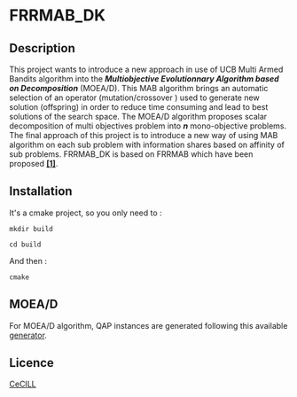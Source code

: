# FRRMAB_DK

## Description

This project wants to introduce a new approach in use of UCB Multi Armed Bandits algorithm into the  ***Multiobjective Evolutionnary Algorithm based on Decomposition*** (MOEA/D). 
This MAB algorithm brings an automatic selection of an operator (mutation/crossover ) used to generate new solution (offspring) in order to reduce time consuming and lead to best solutions of the search space.
The MOEA/D algorithm proposes scalar decomposition of multi objectives problem into ***n*** mono-objective problems. 
The final approach of this project is to introduce a new way of using MAB algorithm on each sub problem with information shares based on affinity of sub problems. FRRMAB_DK is based on FRRMAB which have been proposed **[[1]](https://doi.org/10.1109/TEVC.2013.2239648)**.

## Installation

It's a cmake project, so you only need to :

```commandline
mkdir build 
```

```commandline
cd build 
```

And then : 
```commandline
cmake 
```

## MOEA/D

For MOEA/D algorithm, QAP instances are generated following this available [generator](http://www.cs.bham.ac.uk/~jdk/mQAP/). 

## Licence

[CeCILL](http://www.cecill.info/index.en.html)
